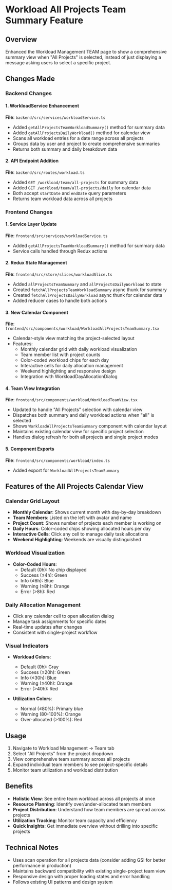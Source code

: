 # Workload All Projects Team Summary Feature

## Overview
Enhanced the Workload Management TEAM page to show a comprehensive summary view when "All Projects" is selected, instead of just displaying a message asking users to select a specific project.

## Changes Made

### Backend Changes

#### 1. WorkloadService Enhancement
**File**: `backend/src/services/workloadService.ts`
- Added `getAllProjectsTeamWorkloadSummary()` method for summary data
- Added `getAllProjectsDailyWorkload()` method for calendar view
- Scans all workload entries for a date range across all projects
- Groups data by user and project to create comprehensive summaries
- Returns both summary and daily breakdown data

#### 2. API Endpoint Addition
**File**: `backend/src/routes/workload.ts`
- Added `GET /workload/team/all-projects` for summary data
- Added `GET /workload/team/all-projects/daily` for calendar data
- Both accept `startDate` and `endDate` query parameters
- Returns team workload data across all projects

### Frontend Changes

#### 1. Service Layer Update
**File**: `frontend/src/services/workloadService.ts`
- Added `getAllProjectsTeamWorkloadSummary()` method for summary data
- Service calls handled through Redux actions

#### 2. Redux State Management
**File**: `frontend/src/store/slices/workloadSlice.ts`
- Added `allProjectsTeamSummary` and `allProjectsDailyWorkload` to state
- Created `fetchAllProjectsTeamWorkloadSummary` async thunk for summary
- Created `fetchAllProjectsDailyWorkload` async thunk for calendar data
- Added reducer cases to handle both actions

#### 3. New Calendar Component
**File**: `frontend/src/components/workload/WorkloadAllProjectsTeamSummary.tsx`
- Calendar-style view matching the project-selected layout
- Features:
  - Monthly calendar grid with daily workload visualization
  - Team member list with project counts
  - Color-coded workload chips for each day
  - Interactive cells for daily allocation management
  - Weekend highlighting and responsive design
  - Integration with WorkloadDayAllocationDialog

#### 4. Team View Integration
**File**: `frontend/src/components/workload/WorkloadTeamView.tsx`
- Updated to handle "All Projects" selection with calendar view
- Dispatches both summary and daily workload actions when "all" is selected
- Shows `WorkloadAllProjectsTeamSummary` component with calendar layout
- Maintains existing calendar view for specific project selection
- Handles dialog refresh for both all projects and single project modes

#### 5. Component Exports
**File**: `frontend/src/components/workload/index.ts`
- Added export for `WorkloadAllProjectsTeamSummary`

## Features of the All Projects Calendar View

### Calendar Grid Layout
- **Monthly Calendar**: Shows current month with day-by-day breakdown
- **Team Members**: Listed on the left with avatar and name
- **Project Count**: Shows number of projects each member is working on
- **Daily Hours**: Color-coded chips showing allocated hours per day
- **Interactive Cells**: Click any cell to manage daily task allocations
- **Weekend Highlighting**: Weekends are visually distinguished

### Workload Visualization
- **Color-Coded Hours**:
  - Default (0h): No chip displayed
  - Success (≤4h): Green
  - Info (≤6h): Blue  
  - Warning (≤8h): Orange
  - Error (>8h): Red

### Daily Allocation Management
- Click any calendar cell to open allocation dialog
- Manage task assignments for specific dates
- Real-time updates after changes
- Consistent with single-project workflow

### Visual Indicators
- **Workload Colors**:
  - Default (0h): Gray
  - Success (≤20h): Green
  - Info (≤30h): Blue  
  - Warning (≤40h): Orange
  - Error (>40h): Red

- **Utilization Colors**:
  - Normal (≤80%): Primary blue
  - Warning (80-100%): Orange
  - Over-allocated (>100%): Red

## Usage
1. Navigate to Workload Management → Team tab
2. Select "All Projects" from the project dropdown
3. View comprehensive team summary across all projects
4. Expand individual team members to see project-specific details
5. Monitor team utilization and workload distribution

## Benefits
- **Holistic View**: See entire team workload across all projects at once
- **Resource Planning**: Identify over/under-allocated team members
- **Project Distribution**: Understand how team members are spread across projects
- **Utilization Tracking**: Monitor team capacity and efficiency
- **Quick Insights**: Get immediate overview without drilling into specific projects

## Technical Notes
- Uses scan operation for all projects data (consider adding GSI for better performance in production)
- Maintains backward compatibility with existing single-project team view
- Responsive design with proper loading states and error handling
- Follows existing UI patterns and design system